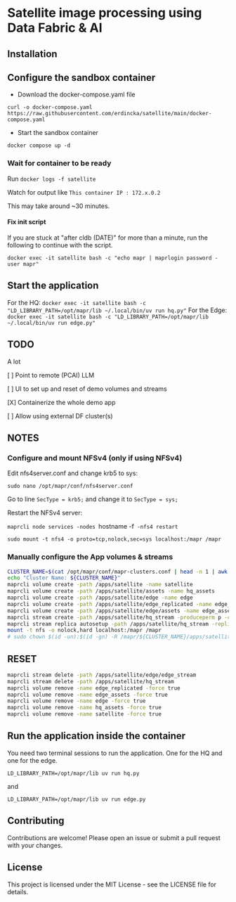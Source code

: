 # Satellite image processing using Data Fabric & AI

## Installation

## Configure the sandbox container

- Download the docker-compose.yaml file

`curl -o docker-compose.yaml https://raw.githubusercontent.com/erdincka/satellite/main/docker-compose.yaml`


- Start the sandbox container

`docker compose up -d`


### Wait for container to be ready

Run `docker logs -f satellite`

Watch for output like `This container IP : 172.x.0.2`

This may take around ~30 minutes.

#### Fix init script

If you are stuck at "after cldb (DATE)" for more than a minute, run the following to continue with the script.

`docker exec -it satellite bash -c "echo mapr | maprlogin password -user mapr"`

## Start the application

For the HQ: `docker exec -it satellite bash -c "LD_LIBRARY_PATH=/opt/mapr/lib ~/.local/bin/uv run hq.py"`
For the Edge: `docker exec -it satellite bash -c "LD_LIBRARY_PATH=/opt/mapr/lib ~/.local/bin/uv run edge.py"`


## TODO

A lot

[ ] Point to remote (PCAI) LLM

[ ] UI to set up and reset of demo volumes and streams

[X] Containerize the whole demo app

[ ] Allow using external DF cluster(s)


## NOTES

### Configure and mount NFSv4 (only if using NFSv4)

Edit nfs4server.conf and change krb5 to sys:

`sudo nano /opt/mapr/conf/nfs4server.conf`

Go to line `SecType = krb5;` and change it to `SecType = sys;`

Restart the NFSv4 server:

`maprcli node services -nodes `hostname -f` -nfs4 restart`

`sudo mount -t nfs4 -o proto=tcp,nolock,sec=sys localhost:/mapr /mapr`


### Manually configure the App volumes & streams

```bash
CLUSTER_NAME=$(cat /opt/mapr/conf/mapr-clusters.conf | head -n 1 | awk '{print $1}')
echo "Cluster Name: ${CLUSTER_NAME}"
maprcli volume create -path /apps/satellite -name satellite
maprcli volume create -path /apps/satellite/assets -name hq_assets
maprcli volume create -path /apps/satellite/edge -name edge
maprcli volume create -path /apps/satellite/edge_replicated -name edge_replicated
maprcli volume create -path /apps/satellite/edge/assets -name edge_assets -type mirror -source edge_replicated@${CLUSTER_NAME}
maprcli stream create -path /apps/satellite/hq_stream -produceperm p -consumeperm p -topicperm p
maprcli stream replica autosetup -path /apps/satellite/hq_stream -replica /apps/satellite/edge/edge_stream -multimaster true
mount -t nfs -o nolock,hard localhost:/mapr /mapr
# sudo chown $(id -un):$(id -gn) -R /mapr/${CLUSTER_NAME}/apps/satellite/
```


## RESET

```bash
maprcli stream delete -path /apps/satellite/edge/edge_stream
maprcli stream delete -path /apps/satellite/hq_stream
maprcli volume remove -name edge_replicated -force true
maprcli volume remove -name edge_assets -force true
maprcli volume remove -name edge -force true
maprcli volume remove -name hq_assets -force true
maprcli volume remove -name satellite -force true
```

## Run the application inside the container

You need two terminal sessions to run the application. One for the HQ and one for the edge.

`LD_LIBRARY_PATH=/opt/mapr/lib uv run hq.py`

and

`LD_LIBRARY_PATH=/opt/mapr/lib uv run edge.py`


## Contributing

Contributions are welcome! Please open an issue or submit a pull request with your changes.

## License

This project is licensed under the MIT License - see the LICENSE file for details.
